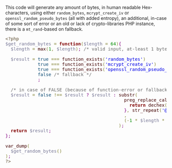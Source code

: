 This code will generate any amount of bytes, in human readable Hex-characters,
using either <code>random_bytes</code>, <code>mcrypt_create_iv</code> or <code>openssl_random_pseudo_bytes</code> (all with added entropy), an additional, in-case of some sort of error or an old or lack of crypto-libraries PHP instance, there is a <code>mt_rand</code>-based on fallback.

<pre><span style='color:#5f5035;'>&lt;?php</span><span style='color:#000000;'></span>
<span style='color:#797997;'>$get_random_bytes</span><span style='color:#000000;'> </span><span style='color:#808030;'>=</span><span style='color:#000000;'> </span><span style='color:#800000;font-weight:bold; '>function</span><span style='color:#808030;'>(</span><span style='color:#797997;'>$length</span><span style='color:#000000;'> </span><span style='color:#808030;'>=</span><span style='color:#000000;'> </span><span style='color:#008c00;'>64</span><span style='color:#808030;'>)</span><span style='color:#800080;'>{</span><span style='color:#000000;'></span>
<span style='color:#000000;'>&#xa0;&#xa0;</span><span style='color:#797997;'>$length</span><span style='color:#000000;'> </span><span style='color:#808030;'>=</span><span style='color:#000000;'> </span><span style='color:#400000;'>max</span><span style='color:#808030;'>(</span><span style='color:#008c00;'>1</span><span style='color:#808030;'>,</span><span style='color:#000000;'> </span><span style='color:#797997;'>$length</span><span style='color:#808030;'>)</span><span style='color:#800080;'>;</span><span style='color:#000000;'> </span><span style='color:#696969;'>/* valid input, at-least 1 byte. */</span><span style='color:#000000;'></span>
<span style='color:#000000;'></span>
<span style='color:#000000;'>&#xa0;&#xa0;</span><span style='color:#797997;'>$result</span><span style='color:#000000;'> </span><span style='color:#808030;'>=</span><span style='color:#000000;'> </span><span style='color:#0f4d75;'>true</span><span style='color:#000000;'> </span><span style='color:#808030;'>=</span><span style='color:#808030;'>=</span><span style='color:#808030;'>=</span><span style='color:#000000;'> </span><span style='color:#400000;'>function_exists</span><span style='color:#808030;'>(</span><span style='color:#0000e6;'>'random_bytes'</span><span style='color:#808030;'>)</span><span style='color:#000000;'>                 </span><span style='color:#800080;'>?</span><span style='color:#000000;'>  </span><span style='color:#400000;'>bin2hex</span><span style='color:#808030;'>(</span><span style='color:#000000;'>random_bytes</span><span style='color:#808030;'>(</span><span style='color:#797997;'>$length</span><span style='color:#808030;'>)</span><span style='color:#808030;'>)</span><span style='color:#000000;'>                          </span><span style='color:#800080;'>:</span><span style='color:#000000;'> </span>
<span style='color:#000000;'>&#xa0;&#xa0;&#xa0;&#xa0;&#xa0;&#xa0;&#xa0;&#xa0;&#xa0;&#xa0;&#xa0;&#xa0;</span><span style='color:#0f4d75;'>true</span><span style='color:#000000;'> </span><span style='color:#808030;'>=</span><span style='color:#808030;'>=</span><span style='color:#808030;'>=</span><span style='color:#000000;'> </span><span style='color:#400000;'>function_exists</span><span style='color:#808030;'>(</span><span style='color:#0000e6;'>'mcrypt_create_iv'</span><span style='color:#808030;'>)</span><span style='color:#000000;'>             </span><span style='color:#800080;'>?</span><span style='color:#000000;'>  </span><span style='color:#400000;'>bin2hex</span><span style='color:#808030;'>(</span><span style='color:#400000;'>mcrypt_create_iv</span><span style='color:#808030;'>(</span><span style='color:#797997;'>$length</span><span style='color:#808030;'>,</span><span style='color:#000000;'> </span><span style='color:#7d0045;'>MCRYPT_DEV_URANDOM</span><span style='color:#808030;'>)</span><span style='color:#808030;'>)</span><span style='color:#000000;'>  </span><span style='color:#800080;'>:</span><span style='color:#000000;'> </span><span style='color:#696969;'>/* might give false on error */</span><span style='color:#000000;'></span>
<span style='color:#000000;'>&#xa0;&#xa0;&#xa0;&#xa0;&#xa0;&#xa0;&#xa0;&#xa0;&#xa0;&#xa0;&#xa0;&#xa0;</span><span style='color:#0f4d75;'>true</span><span style='color:#000000;'> </span><span style='color:#808030;'>=</span><span style='color:#808030;'>=</span><span style='color:#808030;'>=</span><span style='color:#000000;'> </span><span style='color:#400000;'>function_exists</span><span style='color:#808030;'>(</span><span style='color:#0000e6;'>'openssl_random_pseudo_bytes'</span><span style='color:#808030;'>)</span><span style='color:#000000;'>  </span><span style='color:#800080;'>?</span><span style='color:#000000;'>  </span><span style='color:#400000;'>bin2hex</span><span style='color:#808030;'>(</span><span style='color:#000000;'>openssl_random_pseudo_bytes</span><span style='color:#808030;'>(</span><span style='color:#797997;'>$length</span><span style='color:#808030;'>,</span><span style='color:#000000;'> </span><span style='color:#0f4d75;'>true</span><span style='color:#808030;'>)</span><span style='color:#808030;'>)</span><span style='color:#000000;'>     </span><span style='color:#800080;'>:</span><span style='color:#000000;'> </span><span style='color:#696969;'>/* might give false on error */</span><span style='color:#000000;'></span>
<span style='color:#000000;'>&#xa0;&#xa0;&#xa0;&#xa0;&#xa0;&#xa0;&#xa0;&#xa0;&#xa0;&#xa0;&#xa0;&#xa0;</span><span style='color:#0f4d75;'>false</span><span style='color:#000000;'> </span><span style='color:#696969;'>/* fallback */</span><span style='color:#000000;'></span>
<span style='color:#000000;'>&#xa0;&#xa0;&#xa0;&#xa0;&#xa0;&#xa0;&#xa0;&#xa0;&#xa0;&#xa0;&#xa0;&#xa0;</span><span style='color:#800080;'>;</span><span style='color:#000000;'></span>
<span style='color:#000000;'></span>
<span style='color:#000000;'>&#xa0;&#xa0;</span><span style='color:#696969;'>/* in case of FALSE (because of function-error or fallback) we will be using "simpler" random */</span><span style='color:#000000;'></span>
<span style='color:#000000;'>&#xa0;&#xa0;</span><span style='color:#797997;'>$result</span><span style='color:#000000;'> </span><span style='color:#808030;'>=</span><span style='color:#000000;'> </span><span style='color:#0f4d75;'>false</span><span style='color:#000000;'> </span><span style='color:#808030;'>!</span><span style='color:#808030;'>=</span><span style='color:#808030;'>=</span><span style='color:#000000;'> </span><span style='color:#797997;'>$result</span><span style='color:#000000;'> </span><span style='color:#800080;'>?</span><span style='color:#000000;'> </span><span style='color:#797997;'>$result</span><span style='color:#000000;'> </span><span style='color:#800080;'>:</span><span style='color:#000000;'> </span><span style='color:#400000;'>substr</span><span style='color:#808030;'>(</span><span style='color:#000000;'>                                                </span>
<span style='color:#000000;'>&#xa0;&#xa0;&#xa0;&#xa0;&#xa0;&#xa0;&#xa0;&#xa0;&#xa0;&#xa0;&#xa0;&#xa0;&#xa0;&#xa0;&#xa0;&#xa0;&#xa0;&#xa0;&#xa0;&#xa0;&#xa0;&#xa0;&#xa0;&#xa0;&#xa0;&#xa0;&#xa0;&#xa0;&#xa0;&#xa0;&#xa0;&#xa0;&#xa0;&#xa0;&#xa0;&#xa0;&#xa0;&#xa0;&#xa0;&#xa0;&#xa0;&#xa0;&#xa0;&#xa0;</span><span style='color:#400000;'>preg_replace_callback</span><span style='color:#808030;'>(</span><span style='color:#0000e6;'>'</span><span style='color:#800000;'>#</span><span style='color:#0000e6;'>@</span><span style='color:#800000;'>#</span><span style='color:#0000e6;'>'</span><span style='color:#808030;'>,</span><span style='color:#000000;'> </span><span style='color:#800000;font-weight:bold; '>function</span><span style='color:#808030;'>(</span><span style='color:#808030;'>)</span><span style='color:#800080;'>{</span><span style='color:#000000;'></span>
<span style='color:#000000;'>&#xa0;&#xa0;&#xa0;&#xa0;&#xa0;&#xa0;&#xa0;&#xa0;&#xa0;&#xa0;&#xa0;&#xa0;&#xa0;&#xa0;&#xa0;&#xa0;&#xa0;&#xa0;&#xa0;&#xa0;&#xa0;&#xa0;&#xa0;&#xa0;&#xa0;&#xa0;&#xa0;&#xa0;&#xa0;&#xa0;&#xa0;&#xa0;&#xa0;&#xa0;&#xa0;&#xa0;&#xa0;&#xa0;&#xa0;&#xa0;&#xa0;&#xa0;&#xa0;&#xa0;&#xa0;&#xa0;</span><span style='color:#800000;font-weight:bold; '>return</span><span style='color:#000000;'> </span><span style='color:#400000;'>dechex</span><span style='color:#808030;'>(</span><span style='color:#400000;'>mt_rand</span><span style='color:#808030;'>(</span><span style='color:#008c00;'>0</span><span style='color:#808030;'>,</span><span style='color:#000000;'> </span><span style='color:#008c00;'>16</span><span style='color:#808030;'>)</span><span style='color:#808030;'>)</span><span style='color:#800080;'>;</span><span style='color:#000000;'> </span>
<span style='color:#000000;'>&#xa0;&#xa0;&#xa0;&#xa0;&#xa0;&#xa0;&#xa0;&#xa0;&#xa0;&#xa0;&#xa0;&#xa0;&#xa0;&#xa0;&#xa0;&#xa0;&#xa0;&#xa0;&#xa0;&#xa0;&#xa0;&#xa0;&#xa0;&#xa0;&#xa0;&#xa0;&#xa0;&#xa0;&#xa0;&#xa0;&#xa0;&#xa0;&#xa0;&#xa0;&#xa0;&#xa0;&#xa0;&#xa0;&#xa0;&#xa0;&#xa0;&#xa0;&#xa0;&#xa0;</span><span style='color:#800080;'>}</span><span style='color:#808030;'>,</span><span style='color:#000000;'> </span><span style='color:#400000;'>str_repeat</span><span style='color:#808030;'>(</span><span style='color:#0000e6;'>'@'</span><span style='color:#808030;'>,</span><span style='color:#000000;'> </span><span style='color:#797997;'>$length</span><span style='color:#000000;'> </span><span style='color:#808030;'>*</span><span style='color:#000000;'> </span><span style='color:#008c00;'>2</span><span style='color:#808030;'>)</span><span style='color:#808030;'>)</span><span style='color:#000000;'>      </span><span style='color:#696969;'>/*64 bytes are 128 characters*/</span><span style='color:#000000;'></span>
<span style='color:#000000;'>&#xa0;&#xa0;&#xa0;&#xa0;&#xa0;&#xa0;&#xa0;&#xa0;&#xa0;&#xa0;&#xa0;&#xa0;&#xa0;&#xa0;&#xa0;&#xa0;&#xa0;&#xa0;&#xa0;&#xa0;&#xa0;&#xa0;&#xa0;&#xa0;&#xa0;&#xa0;&#xa0;&#xa0;&#xa0;&#xa0;&#xa0;&#xa0;&#xa0;&#xa0;&#xa0;&#xa0;&#xa0;&#xa0;&#xa0;&#xa0;&#xa0;&#xa0;&#xa0;&#xa0;</span><span style='color:#808030;'>,</span><span style='color:#000000;'></span>
<span style='color:#000000;'>&#xa0;&#xa0;&#xa0;&#xa0;&#xa0;&#xa0;&#xa0;&#xa0;&#xa0;&#xa0;&#xa0;&#xa0;&#xa0;&#xa0;&#xa0;&#xa0;&#xa0;&#xa0;&#xa0;&#xa0;&#xa0;&#xa0;&#xa0;&#xa0;&#xa0;&#xa0;&#xa0;&#xa0;&#xa0;&#xa0;&#xa0;&#xa0;&#xa0;&#xa0;&#xa0;&#xa0;&#xa0;&#xa0;&#xa0;&#xa0;&#xa0;&#xa0;&#xa0;&#xa0;</span><span style='color:#808030;'>(</span><span style='color:#808030;'>-</span><span style='color:#008c00;'>1</span><span style='color:#000000;'> </span><span style='color:#808030;'>*</span><span style='color:#000000;'> </span><span style='color:#797997;'>$length</span><span style='color:#000000;'> </span><span style='color:#808030;'>*</span><span style='color:#000000;'> </span><span style='color:#008c00;'>2</span><span style='color:#808030;'>)</span><span style='color:#000000;'>                    </span><span style='color:#696969;'>/*trim - make sure exactly 128 characters (for example, if $length is 64)*/</span><span style='color:#000000;'></span>
<span style='color:#000000;'>&#xa0;&#xa0;&#xa0;&#xa0;&#xa0;&#xa0;&#xa0;&#xa0;&#xa0;&#xa0;&#xa0;&#xa0;&#xa0;&#xa0;&#xa0;&#xa0;&#xa0;&#xa0;&#xa0;&#xa0;&#xa0;&#xa0;&#xa0;&#xa0;&#xa0;&#xa0;&#xa0;&#xa0;&#xa0;&#xa0;&#xa0;&#xa0;&#xa0;&#xa0;&#xa0;&#xa0;&#xa0;&#xa0;&#xa0;&#xa0;&#xa0;&#xa0;</span><span style='color:#808030;'>)</span><span style='color:#800080;'>;</span><span style='color:#000000;'></span>
<span style='color:#000000;'>&#xa0;&#xa0;</span><span style='color:#800000;font-weight:bold; '>return</span><span style='color:#000000;'> </span><span style='color:#797997;'>$result</span><span style='color:#800080;'>;</span><span style='color:#000000;'></span>
<span style='color:#800080;'>}</span><span style='color:#800080;'>;</span><span style='color:#000000;'></span>
<span style='color:#000000;'></span>
<span style='color:#400000;'>var_dump</span><span style='color:#808030;'>(</span><span style='color:#000000;'></span>
<span style='color:#000000;'>&#xa0;&#xa0;</span><span style='color:#797997;'>$get_random_bytes</span><span style='color:#808030;'>(</span><span style='color:#808030;'>)</span><span style='color:#000000;'></span>
<span style='color:#808030;'>)</span><span style='color:#800080;'>;</span><span style='color:#000000;'></span>
<span style='color:#5f5035;'>?&gt;</span>
</pre>

